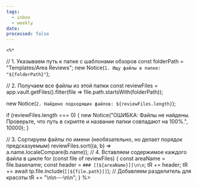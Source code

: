 ```yaml
---
tags:
  - inbox
  - weekly
date:
processed: false
---
```

	<%* 
// 1. Указываем путь к папке с шаблонами обзоров 
const folderPath = "Templates/Area Reviews"; 
new Notice(`1. Ищу файлы в папке: "${folderPath}"`);

// 2. Получаем все файлы из этой папки 
const reviewFiles = app.vault.getFiles().filter(file => file.path.startsWith(folderPath));

new Notice(`2. Найдено подходящих файлов: ${reviewFiles.length}`);

if (reviewFiles.length === 0) { 
	new Notice("ОШИБКА: Файлы не найдены. Проверьте, что путь в скрипте и название папки совпадают на 100%.", 10000); 
}

// 3. Сортируем файлы по имени (необязательно, но делает порядок предсказуемым)
reviewFiles.sort((a, b) => a.name.localeCompare(b.name));
// 4. Вставляем содержимое каждого файла в цикле
for (const file of reviewFiles) { 
	const areaName = file.basename;
	const header = `### [[${areaName}]]\n\n`;
	tR += header;
	tR += await tp.file.include(`[[${file.path}]]`); 
	// Добавляем разделитель для красоты
	tR += "\n\n---\n\n"; 
} 
%>